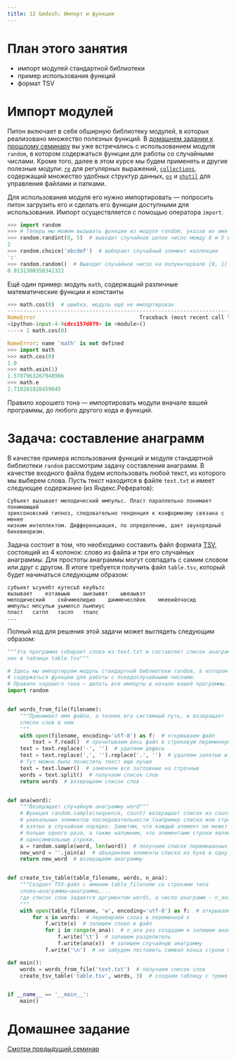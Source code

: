 ```yaml
---
title: 12 &mdash; Импорт и функции
---
```


# План этого занятия
* импорт модулей стандартной библиотеки
* пример использования функций
* формат TSV

# Импорт модулей

Питон включает в себя обширную библиотеку модулей, в которых реализовано множество полезных функций. В [домашнем задании к прошлому семинару](/11/) вы уже встречались с использованием модуля `random`, в котором содержаться функции для работы со случайными числами. Кроме того, далее в этом курсе мы будем применять и другие полезные модули: [`re`](https://docs.python.org/3/library/re.html) для регулярных выражений, [`collections`](https://docs.python.org/3/library/collections.html), содержащий множество удобных структур данных, [`os`](https://docs.python.org/3/library/os.html) и [`shutil`](https://docs.python.org/3/library/shutil.html) для управления файлами и папками.

Для использования модуля его нужно импортировать — попросить питон загрузить его и сделать его функции доступными для использования. Импорт осуществляется с помощью оператора `import`.

```python
>>> import random
>>> # Теперь мы можем вызывать функции из модуля random, указав их имя после "random."
>>> random.randint(0, 5)  # выводит случайное целое число между 0 и 5 включительно
2
>>> random.choice('abcdef')  # выберает случайный элемент коллекции
'c'
>>> random.random()  # Выводит случайное число на полуинтервале [0, 1)
0.9131300358342321
```

Ещё один пример: модуль `math`, содержащий различные математические функции и константы

```python
>>> math.cos(0)  # ошибка, модуль ещё не импортирован
---------------------------------------------------------------------------
NameError                                 Traceback (most recent call last)
<ipython-input-4-9cdcc157d079> in <module>()
----> 1 math.cos(0)

NameError: name 'math' is not defined
>>> import math
>>> math.cos(0)
1.0
>>> math.asin(1)
1.5707963267948966
>>> math.e
2.718281828459045
```

Правило хорошего тона — импортировать модули вначале вашей программы, до любого другого кода и функций.

# Задача: составление анаграмм

В качестве примера использования функций и модуля стандартной библиотеки `random` рассмотрим задачу составления анаграмм. В качестве входного файла будем использовать любой текст, из которого мы выберем слова. Пусть текст находится в файле `text.txt` и имеет следующее содержание (из Яндекс.Рефератов):
```
Субъект вызывает мелодический импульс. Пласт параллельно понимает понимающий
эриксоновский гипноз, следовательно тенденция к конформизму связана с менее
низким интеллектом. Дифференциация, по определению, дает звукорядный
бихевиоризм.
```

Задача состоит в том, что необходимо составить файл формата [TSV](https://ru.wikipedia.org/wiki/TSV), состоящий из 4 колонок: слово из файла и три его случайных анаграммы. Для простоты анаграммы могут совпадать с самим словом или друг с другом. В итоге требуется получить файл `table.tsv`, который будет начинаться следующим образом:
```
субъект	ъсукебт	кутесъб	кеубътс
вызывает	езтавыыв	аыезыввт	ывеаывзт
мелодический	скйчмеелидио	диимечеслйок	мкееийлчосид
импульс	млсупьи	уьмипсл	льмпиус
пласт	сатпл	таслп	тпалс
...
```

Полный код для решения этой задачи может выглядеть следующим образом:
```python
"""Эта программа собирает слова из text.txt и составляет список анаграмм из
них в таблице table.tsv"""

# Здесь мы импортируем модуль стандартной библиотеки random, в котором
# содержаться функции для работы с псевдослучайными числами.
# Правило хорошего тона — делать все импорты в начале вашей программы.
import random


def words_from_file(filename):
    """Принимает имя файла, а точнее его системный путь, и возвращает
    список слов в нем
    """
    with open(filename, encoding='utf-8') as f:  # открвываем файл
        text = f.read()  # прочитываем весь файл в строковую переменную
    text = text.replace('-', '')  # удаляем дефисы
    text = text.replace(',', '').replace('.', '')  # удаляем запятые и точки
    # Тут можно было почистить текст еще лучше
    text = text.lower()  # заменяем все заглавные на строчные
    words = text.split()  # получаем список слов
    return words  # возвращаем список слов


def anа(word):
    """Возвращает случайную анаграмму word"""
    # Функция random.sample(sequence, count) возвращает список из count
    # уникальных элементов последовательности (например списка или строки)
    # взятых в случайном порядке. Заметим, что каждый элемент не может быть
    # больше одного раза, а также напомним, что элементами строки являются
    # односимвольные строки.
    a = random.sample(word, len(word))  # получаем список перемешанных букв
    new_word = ''.join(a)  # объединяем элементы списка из букв в одну строку
    return new_word  # возвращаем анаграмму


def create_tsv_table(table_filename, words, n_anа):
    """Создает TSV-файл с именем table_filename со строками типа
    слово→анаграмма→анаграмма,...
    где список слов задается аргументом words, а число анаграмм — n_ana
    """
    with open(table_filename, 'w', encoding='utf-8') as f:  # открываем файл для записи
        for x in words:  # перебираем слова в переменной x
            f.write(x)  # запишем слово в файл
            for i in range(n_ana):  # n_ana раз создадим и запишем анаграмму
                f.write('\t')  # запишем разделитель
                f.write(ana(x))  # запишем случайную анаграмму
            f.write('\n')  # не забудем поставить символ конца строки перед следующей строкой

def main():
    words = words_from_file('text.txt')  # получаем список слов
    create_tsv_table('table.tsv', words, 3)  # создаем таблицу с тремя анаграммами в каждой строке


if __name__ == '__main__':
    main()
```


# Домашнее задание

[Смотри предыдущий семинар](/11/)


